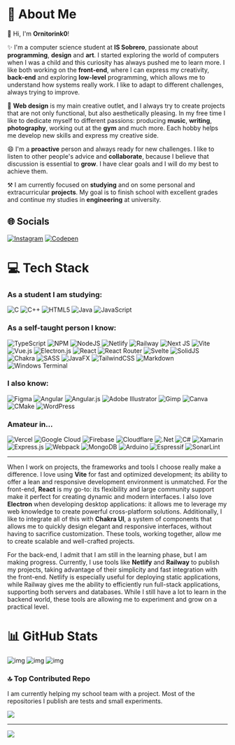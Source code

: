 <!-- <style>
    @import url('https://fonts.googleapis.com/css2?family=Inter:wght@400;800&display=swap');
    .logo {
        font-family: 'Inter', sans-serif;
        font-size: 5em;
        font-weight: 800;
        background: linear-gradient(90deg, #FFC371 30%, #FF69B4 70%);
        -webkit-background-clip: text;
        -webkit-text-fill-color: transparent;
        background-clip: text;
        text-fill-color: transparent;
        text-align: center;
        margin: 1em 0;
        line-height: 1em;
        letter-spacing: -0.05em;
        user-select: none;
        transition: all 0.3s ease;
    }
    .logo:hover {
        transform: scale(1.1);
    }
    .logo:active {
        transform: scale(0.9);
    }

    .keyword {
        color: #ff69b4;
    }

    @media (max-width: 1024px) {
        .logo {
            font-size: 4em;
        }
    }

    @media (max-width: 768px) {
        .logo {
            font-size: 3em;
        }
    }
</style>

<div class="logo">Ornitorink0</div> -->

# 💫 About Me

👋 Hi, I'm <b>Ornitorink0</b>!

✨ I'm a computer science student at **IS Sobrero**, passionate about **programming**, **design** and **art**. I started exploring the world of computers when I was a child and this curiosity has always pushed me to learn more. I like both working on the **front-end**, where I can express my creativity, **back-end** and exploring **low-level** programming, which allows me to understand how systems really work. I like to adapt to different challenges, always trying to improve.

🎨 **Web design** is my main creative outlet, and I always try to create projects that are not only functional, but also aesthetically pleasing. In my free time I like to dedicate myself to different passions: producing **music**, **writing**, **photography**, working out at the **gym** and much more. Each hobby helps me develop new skills and express my creative side.

😄 I'm a **proactive** person and always ready for new challenges. I like to listen to other people's advice and **collaborate**, because I believe that discussion is essential to **grow**. I have clear goals and I will do my best to achieve them.

⚒️ I am currently focused on **studying** and on some personal and extracurricular **projects**. My goal is to finish school with excellent grades and continue my studies in **engineering** at university.

## 🌐 Socials

[![Instagram](https://img.shields.io/badge/Instagram-%23E4405F.svg?style=for-the-badge&logo=instagram&logoColor=white)](https://instagram.com/gurryyy__) [![Codepen](https://img.shields.io/badge/Codepen-000000?style=for-the-badge&logo=codepen&logoColor=white)](https://codepen.io/Ornitorink0)

# 💻 Tech Stack

### As a student I am studying:

![C](https://img.shields.io/badge/c-%2300599C.svg?style=for-the-badge&logo=c&logoColor=white)
![C++](https://img.shields.io/badge/c++-%2300599C.svg?style=for-the-badge&logo=c%2B%2B&logoColor=white)
![HTML5](https://img.shields.io/badge/html5-%23E34F26.svg?style=for-the-badge&logo=html5&logoColor=white)
![Java](https://img.shields.io/badge/java-%23ED8B00.svg?style=for-the-badge&logo=openjdk&logoColor=white)
![JavaScript](https://img.shields.io/badge/javascript-%23323330.svg?style=for-the-badge&logo=javascript&logoColor=%23F7DF1E)

### As a self-taught person I know:

![TypeScript](https://img.shields.io/badge/typescript-%23007ACC.svg?style=for-the-badge&logo=typescript&logoColor=white)
![NPM](https://img.shields.io/badge/NPM-%23CB3837.svg?style=for-the-badge&logo=npm&logoColor=white)
![NodeJS](https://img.shields.io/badge/node.js-6DA55F?style=for-the-badge&logo=node.js&logoColor=white)
![Netlify](https://img.shields.io/badge/Netlify-00C7B7?style=for-the-badge&logo=netlify&logoColor=white)
![Railway](https://img.shields.io/badge/Railway-111111?style=for-the-badge&logo=railway&logoColor=white)
![Next JS](https://img.shields.io/badge/Next-black?style=for-the-badge&logo=next.js&logoColor=white)
![Vite](https://img.shields.io/badge/vite-%23646CFF.svg?style=for-the-badge&logo=vite&logoColor=white)
![Vue.js](https://img.shields.io/badge/vue.js-%2335495e.svg?style=for-the-badge&logo=vuedotjs&logoColor=%234FC08D)
![Electron.js](https://img.shields.io/badge/Electron-191970?style=for-the-badge&logo=Electron&logoColor=white)
![React](https://img.shields.io/badge/react-%2320232a.svg?style=for-the-badge&logo=react&logoColor=%2361DAFB)
![React Router](https://img.shields.io/badge/React_Router-CA4245?style=for-the-badge&logo=react-router&logoColor=white)
![Svelte](https://img.shields.io/badge/svelte-%23f1413d.svg?style=for-the-badge&logo=svelte&logoColor=white)
![SolidJS](https://img.shields.io/badge/SolidJS-2c4f7c?style=for-the-badge&logo=solid&logoColor=c8c9cb)
![Chakra](https://img.shields.io/badge/chakra-%234ED1C5.svg?style=for-the-badge&logo=chakraui&logoColor=white)
![SASS](https://img.shields.io/badge/SASS-hotpink.svg?style=for-the-badge&logo=SASS&logoColor=white)
![JavaFX](https://img.shields.io/badge/javafx-%23FF0000.svg?style=for-the-badge&logo=javafx&logoColor=white)
![TailwindCSS](https://img.shields.io/badge/tailwindcss-%2338B2AC.svg?style=for-the-badge&logo=tailwind-css&logoColor=white)
![Markdown](https://img.shields.io/badge/markdown-%23000000.svg?style=for-the-badge&logo=markdown&logoColor=white)
![Windows Terminal](https://img.shields.io/badge/Windows%20Terminal-%234D4D4D.svg?style=for-the-badge&logo=windows-terminal&logoColor=white)

### I also know:

![Figma](https://img.shields.io/badge/figma-%23F24E1E.svg?style=for-the-badge&logo=figma&logoColor=white)
![Angular](https://img.shields.io/badge/angular-%23DD0031.svg?style=for-the-badge&logo=angular&logoColor=white)
![Angular.js](https://img.shields.io/badge/angular.js-%23E23237.svg?style=for-the-badge&logo=angularjs&logoColor=white)
![Adobe Illustrator](https://img.shields.io/badge/adobe%20illustrator-%23FF9A00.svg?style=for-the-badge&logo=adobe%20illustrator&logoColor=white)
![Gimp](https://img.shields.io/badge/Gimp-657D8B?style=for-the-badge&logo=gimp&logoColor=FFFFFF)
![Canva](https://img.shields.io/badge/Canva-%2300C4CC.svg?style=for-the-badge&logo=Canva&logoColor=white)
![CMake](https://img.shields.io/badge/CMake-%23008FBA.svg?style=for-the-badge&logo=cmake&logoColor=white)
![WordPress](https://img.shields.io/badge/WordPress-%23117AC9.svg?style=for-the-badge&logo=WordPress&logoColor=white)

### Amateur in...

![Vercel](https://img.shields.io/badge/vercel-%23000000.svg?style=for-the-badge&logo=vercel&logoColor=white)
![Google Cloud](https://img.shields.io/badge/GoogleCloud-%234285F4.svg?style=for-the-badge&logo=google-cloud&logoColor=white)
![Firebase](https://img.shields.io/badge/firebase-a08021?style=for-the-badge&logo=firebase&logoColor=ffcd34)
![Cloudflare](https://img.shields.io/badge/Cloudflare-F38020?style=for-the-badge&logo=Cloudflare&logoColor=white)
![.Net](https://img.shields.io/badge/.NET-5C2D91?style=for-the-badge&logo=.net&logoColor=white)
![C#](https://img.shields.io/badge/c%23-%23239120.svg?style=for-the-badge&logo=csharp&logoColor=white)
![Xamarin](https://img.shields.io/badge/Xamarin-3199DC?style=for-the-badge&logo=xamarin&logoColor=white)
![Express.js](https://img.shields.io/badge/express.js-%23404d59.svg?style=for-the-badge&logo=express&logoColor=%2361DAFB)
![Webpack](https://img.shields.io/badge/webpack-%238DD6F9.svg?style=for-the-badge&logo=webpack&logoColor=black)
![MongoDB](https://img.shields.io/badge/MongoDB-%234ea94b.svg?style=for-the-badge&logo=mongodb&logoColor=white)
![Arduino](https://img.shields.io/badge/-Arduino-00979D?style=for-the-badge&logo=Arduino&logoColor=white)
![Espressif](https://img.shields.io/badge/espressif-E7352C.svg?style=for-the-badge&logo=espressif&logoColor=white)
![SonarLint](https://img.shields.io/badge/SonarLint-CB2029?style=for-the-badge&logo=SONARLINT&logoColor=white)

---

When I work on projects, the frameworks and tools I choose really make a difference. I love using **Vite** for fast and optimized development; its ability to offer a lean and responsive development environment is unmatched. For the <span class="keyword">front-end</span>, **React** is my go-to: its flexibility and large community support make it perfect for creating dynamic and modern interfaces. I also love **Electron** when developing desktop applications: it allows me to leverage my web knowledge to create powerful cross-platform solutions. Additionally, I like to integrate all of this with **Chakra UI**, a system of components that allows me to quickly design elegant and responsive interfaces, without having to sacrifice customization. These tools, working together, allow me to create scalable and well-crafted projects.

For the <span class="keyword">back-end</span>, I admit that I am still in the learning phase, but I am making progress. Currently, I use tools like **Netlify** and **Railway** to publish my projects, taking advantage of their simplicity and fast integration with the front-end. Netlify is especially useful for deploying static applications, while Railway gives me the ability to efficiently run full-stack applications, supporting both servers and databases. While I still have a lot to learn in the backend world, these tools are allowing me to experiment and grow on a practical level.

# 📊 GitHub Stats

![img](https://github-readme-stats.vercel.app/api?username=Ornitorink0&theme=dark&hide_border=true&show_icons=true&locale=en)
![img](https://github-readme-streak-stats.herokuapp.com/?user=Ornitorink0&theme=dark&hide_border=true)
![img](https://github-readme-stats.vercel.app/api/top-langs/?username=Ornitorink0&theme=dark&hide_border=true&include_all_commits=true&count_private=false&layout=compact)

### 🔝 Top Contributed Repo

I am currently helping my school team with a project. Most of the repositories I publish are tests and small experiments.

![](https://github-contributor-stats.vercel.app/api?username=Ornitorink0&limit=5&theme=dark&combine_all_yearly_contributions=true)

---

[![](https://visitcount.itsvg.in/api?id=Ornitorink0&icon=0&color=9)](https://visitcount.itsvg.in)

<!-- Proudly created with GPRM ( https://gprm.itsvg.in ) -->
